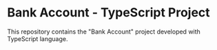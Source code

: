 # Bank Account - TypeScript Project
This repository contains the "Bank Account" project developed with TypeScript language.
